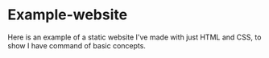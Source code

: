 # Example-website
Here is an example of a static website I've made with just HTML and CSS, to show I have command of basic concepts.
